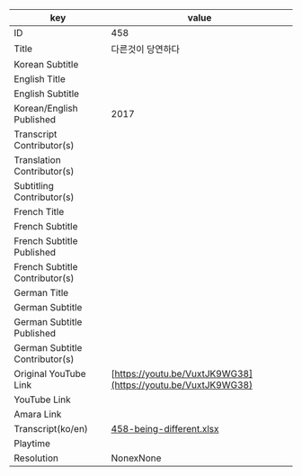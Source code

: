 |  key  |  value  |
|-------|---------|
| ID            | 458 |
| Title         | 다른것이 당연하다 |
| Korean Subtitle |  |
| English Title |  |
| English Subtitle |  |
| Korean/English Published     | 2017 |
| Transcript Contributor(s)   |  |
| Translation Contributor(s)   |  |
| Subtitling Contributor(s)   |  |
| French Title |  |
| French Subtitle |  |
| French Subtitle Published |  |
| French Subtitle Contributor(s) |  |
| German Title |  |
| German Subtitle |  |
| German Subtitle Published |  |
| German Subtitle Contributor(s) |  |
| Original YouTube Link  | [https://youtu.be/VuxtJK9WG38](https://youtu.be/VuxtJK9WG38) |
| YouTube Link  |  |
| Amara Link    |  |
| Transcript(ko/en) | [458-being-different.xlsx](https://github.com/jungtosociety/dharma-qna/raw/master/sub/458/458-being-different.xlsx) |
| Playtime |  |
| Resolution | NonexNone|
